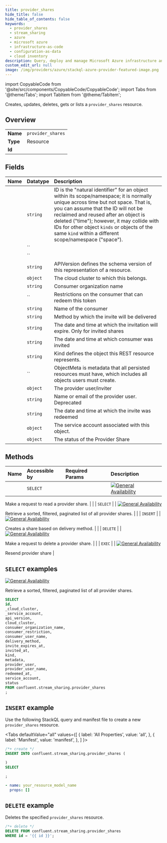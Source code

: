```yaml
---
title: provider_shares
hide_title: false
hide_table_of_contents: false
keywords:
  - provider_shares
  - stream_sharing
  - azure
  - microsoft azure
  - infrastructure-as-code
  - configuration-as-data
  - cloud inventory
description: Query, deploy and manage Microsoft Azure infrastructure and resources using SQL
custom_edit_url: null
image: /img/providers/azure/stackql-azure-provider-featured-image.png
---
```


import CopyableCode from '@site/src/components/CopyableCode/CopyableCode';
import Tabs from '@theme/Tabs';
import TabItem from '@theme/TabItem';

Creates, updates, deletes, gets or lists a <code>provider_shares</code> resource.

## Overview
<table><tbody>
<tr><td><b>Name</b></td><td><code>provider_shares</code></td></tr>
<tr><td><b>Type</b></td><td>Resource</td></tr>
<tr><td><b>Id</b></td><td><CopyableCode code="confluent.stream_sharing.provider_shares" /></td></tr>
</tbody></table>

## Fields
| Name | Datatype | Description |
|:-----|:---------|:------------|
| <CopyableCode code="id" /> | `string` | ID is the "natural identifier" for an object within its scope/namespace; it is normally unique across time but not space. That is, you can assume that the ID will not be reclaimed and reused after an object is deleted ("time"); however, it may collide with IDs for other object `kinds` or objects of the same `kind` within a different scope/namespace ("space"). |
| <CopyableCode code="_cloud_cluster" /> | `` |  |
| <CopyableCode code="_service_account" /> | `` |  |
| <CopyableCode code="api_version" /> | `string` | APIVersion defines the schema version of this representation of a resource. |
| <CopyableCode code="cloud_cluster" /> | `object` | The cloud cluster to which this belongs. |
| <CopyableCode code="consumer_organization_name" /> | `string` | Consumer organization name |
| <CopyableCode code="consumer_restriction" /> | `` | Restrictions on the consumer that can redeem this token |
| <CopyableCode code="consumer_user_name" /> | `string` | Name of the consumer |
| <CopyableCode code="delivery_method" /> | `string` | Method by which the invite will be delivered |
| <CopyableCode code="invite_expires_at" /> | `string` | The date and time at which the invitation will expire. Only for invited shares |
| <CopyableCode code="invited_at" /> | `string` | The date and time at which consumer was invited |
| <CopyableCode code="kind" /> | `string` | Kind defines the object this REST resource represents. |
| <CopyableCode code="metadata" /> | `` | ObjectMeta is metadata that all persisted resources must have, which includes all objects users must create. |
| <CopyableCode code="provider_user" /> | `object` | The provider user/inviter |
| <CopyableCode code="provider_user_name" /> | `string` | Name or email of the provider user. Deprecated |
| <CopyableCode code="redeemed_at" /> | `string` | The date and time at which the invite was redeemed |
| <CopyableCode code="service_account" /> | `object` | The service account associated with this object. |
| <CopyableCode code="status" /> | `object` | The status of the Provider Share |

## Methods
| Name | Accessible by | Required Params | Description |
|:-----|:--------------|:----------------|:------------|
| <CopyableCode code="get_cdx_v1provider_share" /> | `SELECT` | <CopyableCode code="id" /> | [![General Availability](https://img.shields.io/badge/Lifecycle%20Stage-General%20Availability-%2345c6e8)](#section/Versioning/API-Lifecycle-Policy)

Make a request to read a provider share. |
| <CopyableCode code="list_cdx_v1provider_shares" /> | `SELECT` | <CopyableCode code="" /> | [![General Availability](https://img.shields.io/badge/Lifecycle%20Stage-General%20Availability-%2345c6e8)](#section/Versioning/API-Lifecycle-Policy)

Retrieve a sorted, filtered, paginated list of all provider shares. |
| <CopyableCode code="create_cdx_v1provider_share" /> | `INSERT` | <CopyableCode code="" /> | [![General Availability](https://img.shields.io/badge/Lifecycle%20Stage-General%20Availability-%2345c6e8)](#section/Versioning/API-Lifecycle-Policy)

Creates a share based on delivery method. |
| <CopyableCode code="delete_cdx_v1provider_share" /> | `DELETE` | <CopyableCode code="id" /> | [![General Availability](https://img.shields.io/badge/Lifecycle%20Stage-General%20Availability-%2345c6e8)](#section/Versioning/API-Lifecycle-Policy)

Make a request to delete a provider share. |
| <CopyableCode code="resend_cdx_v1provider_share" /> | `EXEC` | <CopyableCode code="id" /> | [![General Availability](https://img.shields.io/badge/Lifecycle%20Stage-General%20Availability-%2345c6e8)](#section/Versioning/API-Lifecycle-Policy)

Resend provider share |

## `SELECT` examples

[![General Availability](https://img.shields.io/badge/Lifecycle%20Stage-General%20Availability-%2345c6e8)](#section/Versioning/API-Lifecycle-Policy)

Retrieve a sorted, filtered, paginated list of all provider shares.


```sql
SELECT
id,
_cloud_cluster,
_service_account,
api_version,
cloud_cluster,
consumer_organization_name,
consumer_restriction,
consumer_user_name,
delivery_method,
invite_expires_at,
invited_at,
kind,
metadata,
provider_user,
provider_user_name,
redeemed_at,
service_account,
status
FROM confluent.stream_sharing.provider_shares
;
```
## `INSERT` example

Use the following StackQL query and manifest file to create a new <code>provider_shares</code> resource.

<Tabs
    defaultValue="all"
    values={[
        { label: 'All Properties', value: 'all', },
        { label: 'Manifest', value: 'manifest', },
    ]
}>
<TabItem value="all">

```sql
/*+ create */
INSERT INTO confluent.stream_sharing.provider_shares (

)
SELECT 

;
```
</TabItem>
<TabItem value="manifest">

```yaml
- name: your_resource_model_name
  props: []

```
</TabItem>
</Tabs>

## `DELETE` example

Deletes the specified <code>provider_shares</code> resource.

```sql
/*+ delete */
DELETE FROM confluent.stream_sharing.provider_shares
WHERE id = '{{ id }}';
```
